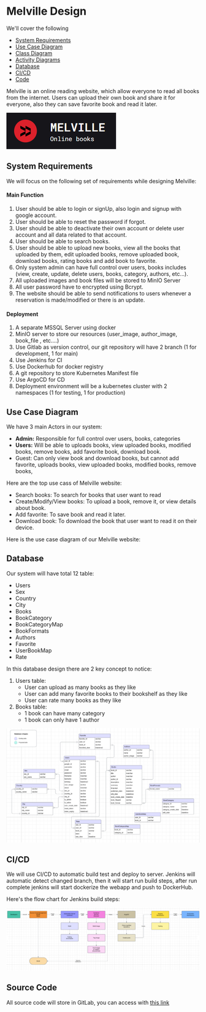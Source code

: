 # Melville Design
We'll cover the following
+ [System Requirements](#system-requirements)
+ [Use Case Diagram](#use-case-diagram)
+ [Class Diagram](#class-diagram)
+ [Activity Diagrams](#activity-diagrams)
+ [Database](#database)
+ [CI/CD](#cicd)
+ [Code](#source-code)

Melville is an online reading website, which allow everyone to read all books from the internet. Users can upload their own book and share it for everyone, also they can save favorite book and read it later.

<img src="./Resources/Website_logo.png" alt="Melville">

## System Requirements

We will focus on the following set of requirements while designing Melville:

#### Main Function

1. User should be able to login or signUp, also login and signup with google account.
2. User should be able to reset the password if forgot.
3. User should be able to deactivate their own account or delete user account and all data related to that account.
4. User should be able to search books.
5. User should be able to upload new books, view all the books that uploaded by them, edit uploaded books, remove uploaded book, download books, rating books and add book to favorite.
6. Only system admin can have full control over users, books includes (view, create, update, delete users, books, category, authors, etc...).
7. All uploaded images and book files will be stored to MinIO Server
8. All user password have to encrypted using Bcrypt.
9. The website should be able to send notifications to users whenever a reservation is made/modified or there is an update.

#### Deployment 

1. A separate MSSQL Server using docker
2. MinIO server to store our resources (user_image, author_image, book_file , etc....)
3. Use Gitlab as version control, our git repository will have 2 branch (1 for development, 1 for main)
4. Use Jenkins for CI
5. Use Dockerhub for docker registry
6. A git repository to store Kubernetes Manifest file
7. Use ArgoCD for CD
8. Deployment environment will be a kubernetes cluster with 2 namespaces (1 for testing, 1 for production)

## Use Case Diagram

We have 3 main Actors in our system:

+ **Admin:** Responsible for full control over users, books, categories
+ **Users:** Will be able to uploads books, view uploaded books, modified books, remove books, add favorite book, download book.
+ Guest: Can only view book and download books, but cannot add favorite, uploads books, view uploaded books, modified books, remove books,

Here are the top use cass of Melville website:

+ Search books: To search for books that user want to read
+ Create/Modify/View books: To upload a book, remove it, or view details about book.
+ Add favorite: To save book and read it later.
+ Download book: To download the book that user want to read it on their device.

Here is the use case diagram of our Melville website:

## Database

Our system will have total 12 table:
+ Users
+ Sex
+ Country
+ City
+ Books
+ BookCategory
+ BookCategoryMap
+ BookFormats
+ Authors
+ Favorite
+ UserBookMap
+ Rate

In this database design there are 2 key concept to notice: 
1. Users table:
	+ User can upload as many books as they like 
	+ User can add many favorite books to their bookshelf as they like
	+ User can rate many books as they like
2. Books table:
	+ 1 book can have many category
	+ 1 book can only have 1 author

<img src="./Resources/Database_diagram.png" alt="Database_diagram">

## CI/CD

We will use CI/CD to automatic build test and deploy to server. Jenkins will automatic detect changed branch, then it will start run build steps, after run complete jenkins will start dockerize the webapp and push to DockerHub.

Here's the flow chart for Jenkins build steps:

<img src="./Resources/CICD_diagram.png" alt="Melville">

## Source Code

All source code will store in GitLab, you can access with [this link](https://gitlab.fleeforezz.site/jso/melville.git)
